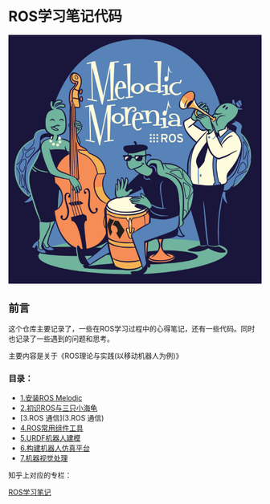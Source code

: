 # ROS学习笔记代码
![Melodic](images/ROS_Melodic.jpg)

## 前言

这个仓库主要记录了，一些在ROS学习过程中的心得笔记，还有一些代码。同时也记录了一些遇到的问题和思考。

主要内容是关于《ROS理论与实践(以移动机器人为例)》

### 目录：

- [1.安装ROS Melodic](1.安装ROS%20Melodic)
- [2.初识ROS与三只小海龟](2.初识ROS与三只小海龟)
- [3.ROS 通信](3.ROS 通信)
- [4.ROS常用组件工具](4.ROS常用组件工具)
- [5.URDF机器人建模](5.URDF机器人建模)
- [6.构建机器人仿真平台](6.构建机器人仿真平台)
- [7.机器视觉处理](7.机器视觉处理)



知乎上对应的专栏：

[ROS学习笔记](https://zhuanlan.zhihu.com/c_1144679860579500032)